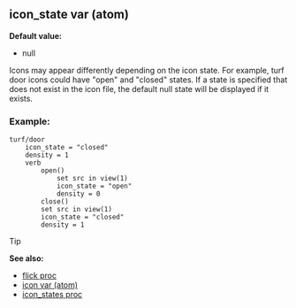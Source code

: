 ## icon_state var (atom)

**Default value:**
+   null


Icons may appear differently depending on the icon state. For
example, turf door icons could have "open" and "closed" states. If a
state is specified that does not exist in the icon file, the default
null state will be displayed if it exists.
### Example:

```dm
turf/door
	icon_state = "closed"
	density = 1
	verb
		open()
			set src in view(1)
			icon_state = "open"
			density = 0
		close()
		set src in view(1)
		icon_state = "closed"
		density = 1 
```


> [!TIP] 
> **See also:**
> +   [flick proc](/ref/proc/flick.md) 
> +   [icon var (atom)](/ref/atom/var/icon.md) 
> +   [icon_states proc](/ref/proc/icon_states.md) <!-- -->